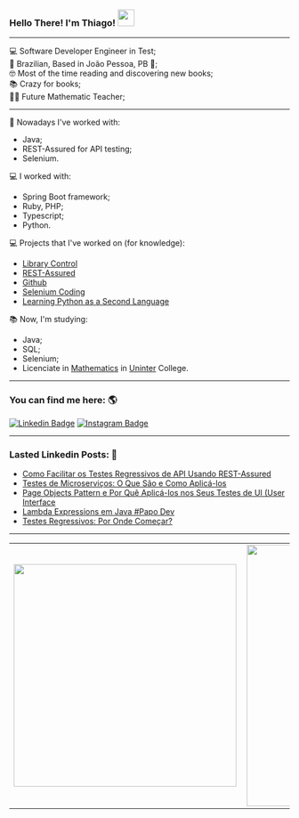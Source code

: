 ### Hello There! I'm Thiago! <img src="https://raw.githubusercontent.com/iampavangandhi/iampavangandhi/master/gifs/Hi.gif" width="30px">

---------

💻 Software Developer Engineer in Test;<br>
🏡 Brazilian, Based in João Pessoa, PB 📍;<br>
🤓 Most of the time reading and discovering new books;<br>
📚 Crazy for books;<br>
👨‍🏫 Future Mathematic Teacher;<br>

---------

👷 Nowadays I've worked with:
* Java;
* REST-Assured for API testing;
* Selenium.

💻 I worked with:
* Spring Boot framework;
* Ruby, PHP;<br>
* Typescript;<br>
* Python.

💻 Projects that I've worked on (for knowledge):
* [Library Control](https://github.com/thiagofb84jp/library-control)<br>
* [REST-Assured](https://github.com/thiagofb84jp/rest-assured)<br>
* [Github](https://github.com/thiagofb84jp/curso-git-1)<br>
* [Selenium Coding](https://github.com/thiagofb84jp/selenium)<br>
* [Learning Python as a Second Language](https://github.com/thiagofb84jp/python-exercises)


📚 Now, I'm studying:
* Java;<br>
* SQL;<br>
* Selenium;<br>
* Licenciate in [Mathematics](https://www.uninter.com/graduacao-ead/curso-matematica-licenciatura/) in [Uninter](https://www.uninter.com/) College.<br>

---------

### You can find me here: 🌎
[![Linkedin Badge](https://img.shields.io/badge/-ThiagoFerreira-blue?style=flat-square&logo=Linkedin&logoColor=white&link=https://www.linkedin.com/in/thiago-ferreira-barbosa-ctfl-68072310b)](https://www.linkedin.com/in/thiago-ferreira-barbosa-ctfl-68072310b)
[![Instagram Badge](https://img.shields.io/badge/-Instagram-blue?style=flat-square&logo=Instagram&logoColor=white&link=https://www.instagram.com/thiagofb84jp/)](https://www.instagram.com/thiagofb84jp/)

---------

### Lasted Linkedin Posts: 📕
- [Como Facilitar os Testes Regressivos de API Usando REST-Assured](https://www.linkedin.com/pulse/como-facilitar-os-testes-regressivos-de-api-usando-thiago/)
- [Testes de Microserviços: O Que São e Como Aplicá-los](https://www.linkedin.com/pulse/testes-de-microservi%C3%A7os-o-que-s%C3%A3o-e-como-aplic%C3%A1-los-thiago/)
- [Page Objects Pattern e Por Quê Aplicá-los nos Seus Testes de UI (User Interface](https://www.linkedin.com/pulse/page-objects-pattern-e-por-qu%C3%AA-aplic%C3%A1-lo-nos-seus-de-thiago/)
- [Lambda Expressions em Java #Papo Dev](https://www.linkedin.com/pulse/lambda-expressions-em-java-papodev-thiago-ferreira-barbosa-ctfl/)
- [Testes Regressivos: Por Onde Começar?](https://www.linkedin.com/pulse/testes-regressivos-por-onde-come%C3%A7ar-thiago-ferreira-barbosa-ctfl/)

---------

<center>
  <table>
    <tr>
        <td><img width="400px" align="left" src="https://github-readme-stats.vercel.app/api/top-langs/?username=thiagofb84jp&hide=html&layout=compact&theme=tokyonight" /></td>
        <td><img width="470px" align="left" src="https://github-readme-stats.vercel.app/api?username=thiagofb84jp&theme=tokyonight" /></td>
    </tr>   
  </table>
</center>
